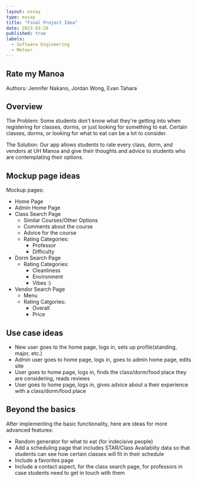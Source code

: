```yaml
---
layout: essay
type: essay
title: "Final Project Idea"
date: 2023-03-28
published: true
labels:
  - Software Engineering
  - Meteor
---
```

## Rate my Manoa
Authors: Jennifer Nakano, Jordan Wong, Evan Tahara

## Overview
The Problem: Some students don't know what they're getting into when registering for classes, dorms, or just looking for something to eat. Certain classes, dorms, or looking for what to eat can be a lot to consider.  

The Solution: Our app allows students to rate every class, dorm, and vendors at UH Manoa and give their thoughts and advice to students who are contemplating their options.

## Mockup page ideas

Mockup pages:
- Home Page
- Admin Home Page
- Class Search Page
  - Similar Courses/Other Options 
  - Comments about the course
  - Advice for the course
  - Rating Categories:
    - Professor
    - Difficulty
- Dorm Search Page
  - Rating Categories:
    - Cleanliness
    - Environment
    - Vibes :)
- Vendor Search Page
  - Menu
  - Rating Catgories:
    - Overall
    - Price 


## Use case ideas
- New user goes to the home page, logs in, sets up profile(standing, major, etc.)
- Admin user goes to home page, logs in, goes to admin home page, edits site
- User goes to home page, logs in, finds the class/dorm/food place they are considering, reads reviews
- User goes to home page, logs in, gives advice about a their experience with a class/dorm/food place

## Beyond the basics
After implementing the basic functionality, here are ideas for more advanced features:
- Random generator for what to eat (for indecisive people)
- Add a scheduling page that includes STAR/Class Availabiity data so that students can see how certain classes will fit in their schedule
- Include a favorites page
- Include a contact aspect, for the class search page, for professors in case students need to get in touch with them 
